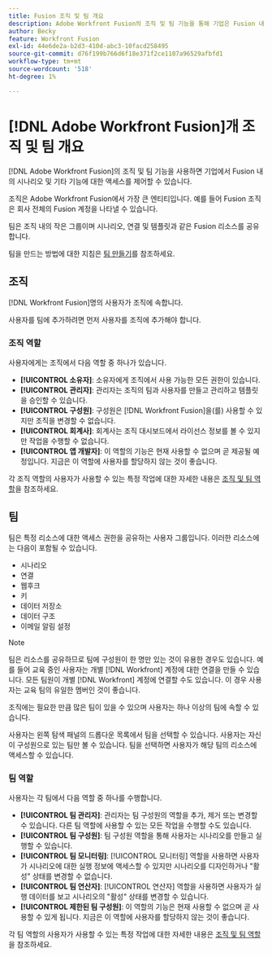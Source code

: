 ```yaml
---
title: Fusion 조직 및 팀 개요
description: Adobe Workfront Fusion의 조직 및 팀 기능을 통해 기업은 Fusion 내의 시나리오 및 기타 기능에 대한 액세스를 제어할 수 있습니다.
author: Becky
feature: Workfront Fusion
exl-id: 44e6de2a-b2d3-410d-abc3-10facd258495
source-git-commit: d76f199b766d6f18e371f2ce1107a96529afbfd1
workflow-type: tm+mt
source-wordcount: '518'
ht-degree: 1%

---
```


# [!DNL Adobe Workfront Fusion]개 조직 및 팀 개요

[!DNL Adobe Workfront Fusion]의 조직 및 팀 기능을 사용하면 기업에서 Fusion 내의 시나리오 및 기타 기능에 대한 액세스를 제어할 수 있습니다.

조직은 Adobe Workfront Fusion에서 가장 큰 엔티티입니다. 예를 들어 Fusion 조직은 회사 전체의 Fusion 계정을 나타낼 수 있습니다.

팀은 조직 내의 작은 그룹이며 시나리오, 연결 및 템플릿과 같은 Fusion 리소스를 공유합니다.

팀을 만드는 방법에 대한 지침은 [팀 만들기](/help/workfront-fusion/set-up-and-manage-workfront-fusion/set-up-and-manage-orgs-and-teams/set-up-orgs-teams-and-users/create-a-team.md)를 참조하세요.

## 조직

[!DNL Workfront Fusion]명의 사용자가 조직에 속합니다.

사용자를 팀에 추가하려면 먼저 사용자를 조직에 추가해야 합니다.

### 조직 역할

사용자에게는 조직에서 다음 역할 중 하나가 있습니다.

* **[!UICONTROL 소유자]**: 소유자에게 조직에서 사용 가능한 모든 권한이 있습니다.
* **[!UICONTROL 관리자]**: 관리자는 조직의 팀과 사용자를 만들고 관리하고 템플릿을 승인할 수 있습니다.
* **[!UICONTROL 구성원]**: 구성원은 [!DNL Workfront Fusion]을(를) 사용할 수 있지만 조직을 변경할 수 없습니다.
* **[!UICONTROL 회계사]**: 회계사는 조직 대시보드에서 라이선스 정보를 볼 수 있지만 작업을 수행할 수 없습니다.
* **[!UICONTROL 앱 개발자]**: 이 역할의 기능은 현재 사용할 수 없으며 곧 제공될 예정입니다. 지금은 이 역할에 사용자를 할당하지 않는 것이 좋습니다.

각 조직 역할의 사용자가 사용할 수 있는 특정 작업에 대한 자세한 내용은 [조직 및 팀 역할](/help/workfront-fusion/references/licenses-and-roles/organization-roles.md)을 참조하세요.

## 팀

팀은 특정 리소스에 대한 액세스 권한을 공유하는 사용자 그룹입니다. 이러한 리소스에는 다음이 포함될 수 있습니다.

* 시나리오
* 연결
* 웹후크
* 키
* 데이터 저장소
* 데이터 구조
* 이메일 알림 설정

>[!NOTE]
>
>팀은 리소스를 공유하므로 팀에 구성원이 한 명만 있는 것이 유용한 경우도 있습니다. 예를 들어 교육 중인 사용자는 개별 [!DNL Workfront] 계정에 대한 연결을 만들 수 있습니다. 모든 팀원이 개별 [!DNL Workfront] 계정에 연결할 수도 있습니다. 이 경우 사용자는 교육 팀의 유일한 멤버인 것이 좋습니다.

조직에는 필요한 만큼 많은 팀이 있을 수 있으며 사용자는 하나 이상의 팀에 속할 수 있습니다.

사용자는 왼쪽 탐색 패널의 드롭다운 목록에서 팀을 선택할 수 있습니다. 사용자는 자신이 구성원으로 있는 팀만 볼 수 있습니다. 팀을 선택하면 사용자가 해당 팀의 리소스에 액세스할 수 있습니다.

### 팀 역할

사용자는 각 팀에서 다음 역할 중 하나를 수행합니다.

* **[!UICONTROL 팀 관리자]**: 관리자는 팀 구성원의 역할을 추가, 제거 또는 변경할 수 있습니다. 다른 팀 역할에 사용할 수 있는 모든 작업을 수행할 수도 있습니다.
* **[!UICONTROL 팀 구성원]**: 팀 구성원 역할을 통해 사용자는 시나리오를 만들고 실행할 수 있습니다.
* **[!UICONTROL 팀 모니터링]**: [!UICONTROL 모니터링] 역할을 사용하면 사용자가 시나리오에 대한 실행 정보에 액세스할 수 있지만 시나리오를 디자인하거나 &quot;활성&quot; 상태를 변경할 수 없습니다.
* **[!UICONTROL 팀 연산자]**: [!UICONTROL 연산자] 역할을 사용하면 사용자가 실행 데이터를 보고 시나리오의 &quot;활성&quot; 상태를 변경할 수 있습니다.
* **[!UICONTROL 제한된 팀 구성원]**: 이 역할의 기능은 현재 사용할 수 없으며 곧 사용할 수 있게 됩니다. 지금은 이 역할에 사용자를 할당하지 않는 것이 좋습니다.

각 팀 역할의 사용자가 사용할 수 있는 특정 작업에 대한 자세한 내용은 [조직 및 팀 역할](/help/workfront-fusion/references/licenses-and-roles/organization-roles.md)을 참조하세요.
